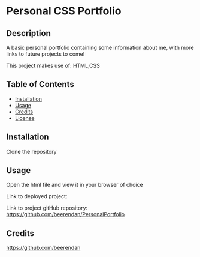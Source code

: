 # Personal CSS Portfolio

  ## Description
A basic personal portfolio containing some information about me, with more links to future projects to come!

This project makes use of: 
HTML,CSS

## Table of Contents
* [Installation](#installation)
* [Usage](#usage)
* [Credits](#credits)
* [License](#license)

## Installation
Clone the repository

## Usage
Open the html file and view it in your browser of choice


Link to deployed project: 

Link to project gitHub repository: https://github.com/beerendan/PersonalPortfolio

## Credits
https://github.com/beerendan

